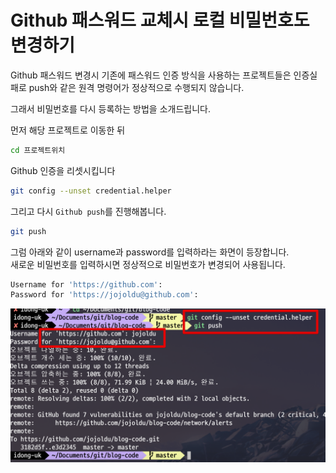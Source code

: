 # Github 패스워드 교체시 로컬 비밀번호도 변경하기

Github 패스워드 변경시 기존에 패스워드 인증 방식을 사용하는 프로젝트들은 인증실패로 push와 같은 원격 명령어가 정상적으로 수행되지 않습니다.  
  
그래서 비밀번호를 다시 등록하는 방법을 소개드립니다.  
  

먼저 해당 프로젝트로 이동한 뒤

```bash
cd 프로젝트위치
```

Github 인증을 리셋시킵니다

```bash
git config --unset credential.helper
```

그리고 다시 ```Github push```를 진행해봅니다.

```bash
git push
```

그럼 아래와 같이 username과 password를 입력하라는 화면이 등장합니다.  
새로운 비밀번호를 입력하시면 정상적으로 비밀번호가 변경되어 사용됩니다.

```bash
Username for 'https://github.com':
Password for 'https://jojoldu@github.com':
```

![1](./images/1.png)